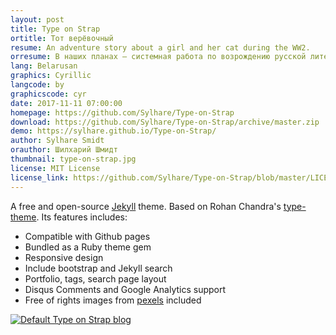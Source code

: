 ```yaml
---
layout: post
title: Type on Strap
ortitle: Тот верёвочный
resume: An adventure story about a girl and her cat during the WW2.
orresume: В наших планах — системная работа по возрождению русской литературной критики. Не заказные статьи рекламного свойства, а непредвзятый взгляд профессионалов. Литературный анализ и разбор  лучших образцов современной словесности. Рецензии, полемика, открытие имен.
lang: Belarusan
graphics: Cyrillic
langcode: by
graphicscode: cyr
date: 2017-11-11 07:00:00
homepage: https://github.com/Sylhare/Type-on-Strap
download: https://github.com/Sylhare/Type-on-Strap/archive/master.zip
demo: https://sylhare.github.io/Type-on-Strap/
author: Sylhare Smidt
orauthor: Шилхарий Шмидт
thumbnail: type-on-strap.jpg
license: MIT License
license_link: https://github.com/Sylhare/Type-on-Strap/blob/master/LICENSE
---
```


A free and open-source [Jekyll](https://jekyllrb.com) theme. Based on Rohan Chandra's [type-theme](https://github.com/rohanchandra/type-theme). Its features includes:

- Compatible with Github pages
- Bundled as a Ruby theme gem
- Responsive design
- Include bootstrap and Jekyll search
- Portfolio, tags, search page layout
- Disqus Comments and Google Analytics support
- Free of rights images from [pexels](https://www.pexels.com/) included

[![Default Type on Strap blog][2]][1]

[1]: https://sylhare.github.io/Type-on-Strap/
[2]: https://raw.githubusercontent.com/Sylhare/Type-on-Strap/dev/screenshot.png
